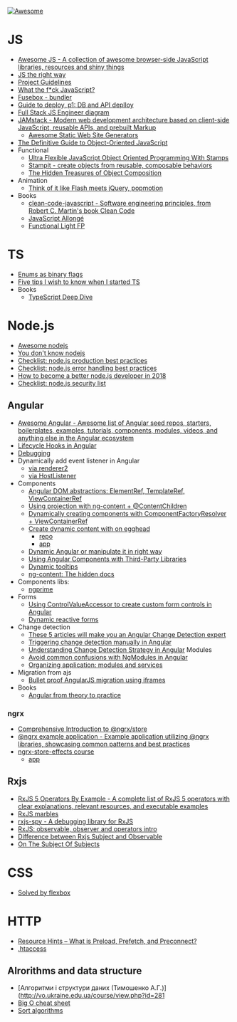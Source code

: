 [![Awesome](https://cdn.rawgit.com/sindresorhus/awesome/d7305f38d29fed78fa85652e3a63e154dd8e8829/media/badge.svg)](https://github.com/sindresorhus/awesome)

# JS
* [Awesome JS - A collection of awesome browser-side JavaScript libraries, resources and shiny things](https://github.com/sorrycc/awesome-javascript)
* [JS the right way](http://jstherightway.org)
* [Project Guidelines](https://github.com/wearehive/project-guidelines#6-structure-and-naming)
* [What the f*ck JavaScript?](https://github.com/denysdovhan/wtfjs)
* [Fusebox - bundler](https://fuse-box.org/)
* [Guide to deploy, p1: DB and API deplloy](https://auth0.com/blog/the-complete-guide-to-deploying-javascript-applications-part-1)
* [Full Stack JS Engineer diagram](https://coggle.it/diagram/WmRp9Hic2QABp8X1/t/full-stack-javascript-engineer)
* [JAMstack - Modern web development architecture based on client-side JavaScript, reusable APIs, and prebuilt Markup](https://jamstack.org/)
  * [Awesome Static Web Site Generators](https://github.com/myles/awesome-static-generators)
* [The Definitive Guide to Object-Oriented JavaScript](http://www.objectplayground.com/)
* Functional
  * [Ultra Flexible JavaScript Object Oriented Programming With Stamps](https://www.barbarianmeetscoding.com/blog/2016/01/18/javascript-ultra-flexible-object-oriented-programming-with-stamps/)
  * [Stampit - create objects from reusable, composable behaviors](https://github.com/stampit-org/stampit)
  * [The Hidden Treasures of Object Composition](https://medium.com/javascript-scene/the-hidden-treasures-of-object-composition-60cd89480381)
* Animation
  * [Think of it like Flash meets jQuery, popmotion](https://popmotion.io/)
* Books
  * [clean-code-javascript - Software engineering principles, from Robert C. Martin's book Clean Code](https://github.com/ryanmcdermott/clean-code-javascript)
  * [JavaScript Allongé](https://leanpub.com/javascriptallongesix)
  * [Functional Light FP](https://github.com/getify/Functional-Light-JS/blob/master/manuscript/README.md/#table-of-contents)
  

# TS
* [Enums as binary flags](https://basarat.gitbooks.io/typescript/docs/enums.html#enums-as-flags)
* [Five tips I wish to know when I started TS](https://codeburst.io/five-tips-i-wish-i-knew-when-i-started-with-typescript-c9e8609029db)
* Books
  * [TypeScript Deep Dive](https://basarat.gitbooks.io/typescript)

# Node.js
* [Awesome nodejs](https://github.com/sindresorhus/awesome-nodejs)
* [You don't know nodejs](https://github.com/azat-co/you-dont-know-node)
* [Checklist: node.js production best practices](http://goldbergyoni.com/checklist-best-practice-of-node-js-in-production/)
* [Checklist: node.js error handling best practices](http://goldbergyoni.com/checklist-best-practices-of-node-js-error-handling/)
* [How to become a better node.js developer in 2018](https://nemethgergely.com/nodejs-best-practices-how-to-become-a-better-developer-in-2018/)
* [Checklist: node.js security list](https://blog.risingstack.com/node-js-security-checklist)

## Angular
* [Awesome Angular - Awesome list of Angular seed repos, starters, boilerplates, examples, tutorials, components, modules, videos, and anything else in the Angular ecosystem](https://github.com/gdi2290/awesome-angular)
* [Lifecycle Hooks in Angular](https://alligator.io/angular/lifecycle-hooks/)
* [Debugging](https://www.pluralsight.com/guides/front-end-javascript/debugging-angular-2-applications)
* Dynamically add event listener in Angular
  * [via renderer2](https://stackoverflow.com/questions/35080387/dynamically-add-event-listener-in-angular-2)
  * [via HostListener](https://angular.io/guide/attribute-directives#respond-to-user-initiated-events)
* Components
  * [Angular DOM abstractions: ElementRef, TemplateRef, ViewContainerRef](https://blog.angularindepth.com/exploring-angular-dom-abstractions-80b3ebcfc02)
  * [Using projection with ng-content + @ContentChildren](https://github.com/juristr/egghead-create-dynamic-tabs-component-angular/blob/master/src/app/tabs/tabs.component.ts)
  * [Dynamically creating components with ComponentFactoryResolver + ViewContainerRef](https://stackblitz.com/edit/angular-3hz8oz?file=app%2Fapp.component.html)
  * [Create dynamic content with on egghead](https://egghead.io/lessons/angular-destroy-a-dynamically-instantiated-angular-component)
    * [repo](https://github.com/juristr/egghead-create-dynamic-tabs-component-angular)
    * [app](https://stackblitz.com/edit/angular-ivywg9?file=app%2Fapp.component.ts)
  * [Dynamic Angular or manipulate it in right way](https://stackblitz.com/edit/angular-pxgjoz?file=app%2Fapp.component.html)
  * [Using Angular Components with Third-Party Libraries](https://stackblitz.com/edit/angular-caxzwv?file=app%2Fapp.component.ts)
  * [Dynamic tooltips](https://stackblitz.com/edit/dynamically-create-tooltip-angular?file=app/tooltip/tooltip.directive.ts)
  * [ng-content: The hidden docs](https://medium.com/claritydesignsystem/ng-content-the-hidden-docs-96a29d70d11b)
* Components libs:
  * [ngprime](https://www.primefaces.org)
* Forms
  * [Using ControlValueAccessor to create custom form controls in Angular](https://stackblitz.com/edit/control-value-anccessor?file=app%2Frating-input-accessor%2Findex.ts)
  * [Dynamic reactive forms](https://stackblitz.com/edit/angular-fjvd2x?file=app%2Fdynamic-form%2Fdynamic-form.component.ts)
* Change detection
  * [These 5 articles will make you an Angular Change Detection expert](https://blog.angularindepth.com/these-5-articles-will-make-you-an-angular-change-detection-expert-ed530d28930)
  * [Triggering change detection manually in Angular](https://stackoverflow.com/questions/34827334/triggering-change-detection-manually-in-angular)
  * [Understanding Change Detection Strategy in Angular](https://alligator.io/angular/change-detection-strategy/)
Modules
  * [Avoid common confusions with NgModules in Angular](https://blog.angularindepth.com/avoiding-common-confusions-with-modules-in-angular-ada070e6891f)
  * [Organizing application: modules and services](https://medium.com/@michelestieven/organizing-angular-applications-f0510761d65a)
* Migration from ajs
  * [Bullet proof AngularJS migration using iframes](https://codecraft.tv/blog/2017/09/07/angularjs-to-angular-using-iframes/)
* Books
  * [Angular from theory to practice](https://codecraft.tv/assets/books/angular-from-theory-to-practice.pdf)

### ngrx
  * [Comprehensive Introduction to @ngrx/store](https://gist.github.com/btroncone/a6e4347326749f938510)
  * [@ngrx example application - Example application utilizing @ngrx libraries, showcasing common patterns and best practices](https://github.com/ngrx/platform/tree/master/example-app)
  * [ngrx-store-effects course](https://platform.ultimateangular.com/courses/ngrx-store-effects)
    * [app](https://github.com/UltimateAngular/ngrx-store-effects-app)
    
## Rxjs
* [RxJS 5 Operators By Example - A complete list of RxJS 5 operators with clear explanations, relevant resources, and executable examples](https://www.learnrxjs.io/operators/)
* [RxJS marbles](http://rxmarbles.com)
* [rxjs-spy - A debugging library for RxJS](https://cartant.github.io/rxjs-spy/)
* [RxJS: observable, observer and operators intro](https://toddmotto.com/rxjs-observables-observers-operators#what-is-an-observable)
* [Difference between Rxjs Subject and Observable](http://javascript.tutorialhorizon.com/2017/03/23/rxjs-subject-vs-observable/)
* [On The Subject Of Subjects](https://medium.com/@benlesh/on-the-subject-of-subjects-in-rxjs-2b08b7198b93)

# CSS
* [Solved by flexbox](https://philipwalton.github.io/solved-by-flexbox/)

# HTTP
* [Resource Hints – What is Preload, Prefetch, and Preconnect?](https://www.keycdn.com/blog/resource-hints/)
* [.htaccess](http://www.htaccess-guide.com/)

## Alrorithms and data structure
* [Алгоритми і структури даних (Тимошенко А.Г.)](http://vo.ukraine.edu.ua/course/view.php?id=281
* [Big O cheat sheet](http://bigocheatsheet.com/)
* [Sort algorithms](https://proglib.io/p/sort-algorithms/)
